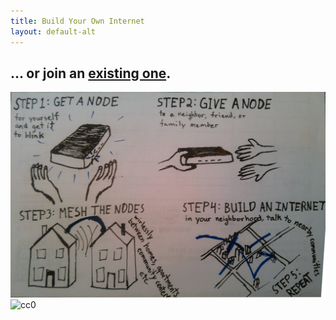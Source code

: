 ```yaml
---
title: Build Your Own Internet
layout: default-alt
---
```

## ... or join an [existing one](networks-alt).

![byoi](./images/byoi0.jpg)
![cc0](https://licensebuttons.net/p/zero/1.0/88x31.png)
